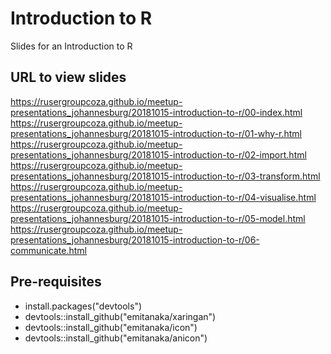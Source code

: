 # Introduction to R

Slides for an Introduction to R

## URL to view slides
https://rusergroupcoza.github.io/meetup-presentations_johannesburg/20181015-introduction-to-r/00-index.html
https://rusergroupcoza.github.io/meetup-presentations_johannesburg/20181015-introduction-to-r/01-why-r.html
https://rusergroupcoza.github.io/meetup-presentations_johannesburg/20181015-introduction-to-r/02-import.html
https://rusergroupcoza.github.io/meetup-presentations_johannesburg/20181015-introduction-to-r/03-transform.html
https://rusergroupcoza.github.io/meetup-presentations_johannesburg/20181015-introduction-to-r/04-visualise.html
https://rusergroupcoza.github.io/meetup-presentations_johannesburg/20181015-introduction-to-r/05-model.html
https://rusergroupcoza.github.io/meetup-presentations_johannesburg/20181015-introduction-to-r/06-communicate.html

## Pre-requisites

* install.packages("devtools")
* devtools::install_github("emitanaka/xaringan")
* devtools::install_github("emitanaka/icon")
* devtools::install_github("emitanaka/anicon")
